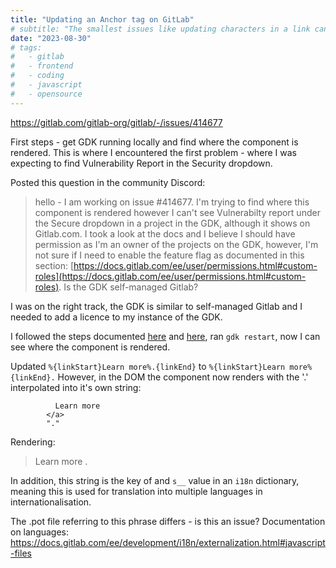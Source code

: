 ```yaml
---
title: "Updating an Anchor tag on GitLab"
# subtitle: "The smallest issues like updating characters in a link can be complicated"
date: "2023-08-30"
# tags:
#   - gitlab
#   - frontend
#   - coding
#   - javascript
#   - opensource
---
```


https://gitlab.com/gitlab-org/gitlab/-/issues/414677

First steps - get GDK running locally and find where the component is rendered. This is where I encountered the first problem - where I was expecting to find Vulnerability Report in the Security dropdown.

Posted this question in the community Discord:

> hello - I am working on issue #414677. I'm trying to find where this component is rendered however I can't see Vulnerabilty report under the Secure dropdown in a project in the GDK, although it shows on Gitlab.com. I took a look at the docs and I believe I should have permission as I'm an owner of the projects on the GDK, however, I'm not sure if I need to enable the feature flag as documented in this section: [https://docs.gitlab.com/ee/user/permissions.html#custom-roles](https://docs.gitlab.com/ee/user/permissions.html#custom-roles). Is the GDK self-managed Gitlab?

I was on the right track, the GDK is similar to self-managed Gitlab and I needed to add a licence to my instance of the GDK.

I followed the steps documented [here](https://gitlab.com/gitlab-org/gitlab-development-kit/blob/main/doc/index.md#configure-developer-license-in-gdk) and [here](https://docs.gitlab.com/ee/administration/license_file.html), ran `gdk restart`, now I can see where the component is rendered.

Updated `%{linkStart}Learn more%.{linkEnd}` to `%{linkStart}Learn more%{linkEnd}.` However, in the DOM the component now renders with the '.' interpolated into it's own string:

```<a href="/help/user/application_security/vulnerability_report/index" rel="noopener" target="_blank" class="gl-link">
          Learn more
        </a>
        "."
```

Rendering:

> Learn more .

In addition, this string is the key of and `s__` value in an `i18n` dictionary, meaning this is used for translation into multiple languages in internationalisation.

The .pot file referring to this phrase differs - is this an issue? Documentation on languages: https://docs.gitlab.com/ee/development/i18n/externalization.html#javascript-files

